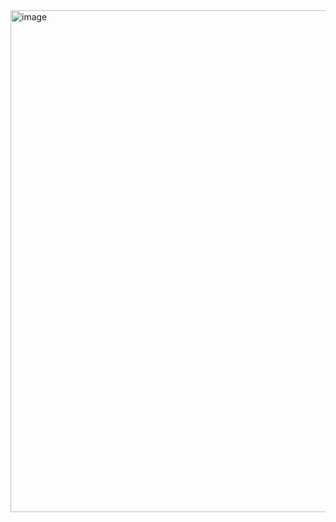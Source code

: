 
<img width="803" alt="image" src="https://github.com/user-attachments/assets/912cd8ba-ba00-41d9-87cd-63ef5927d7ed" />
